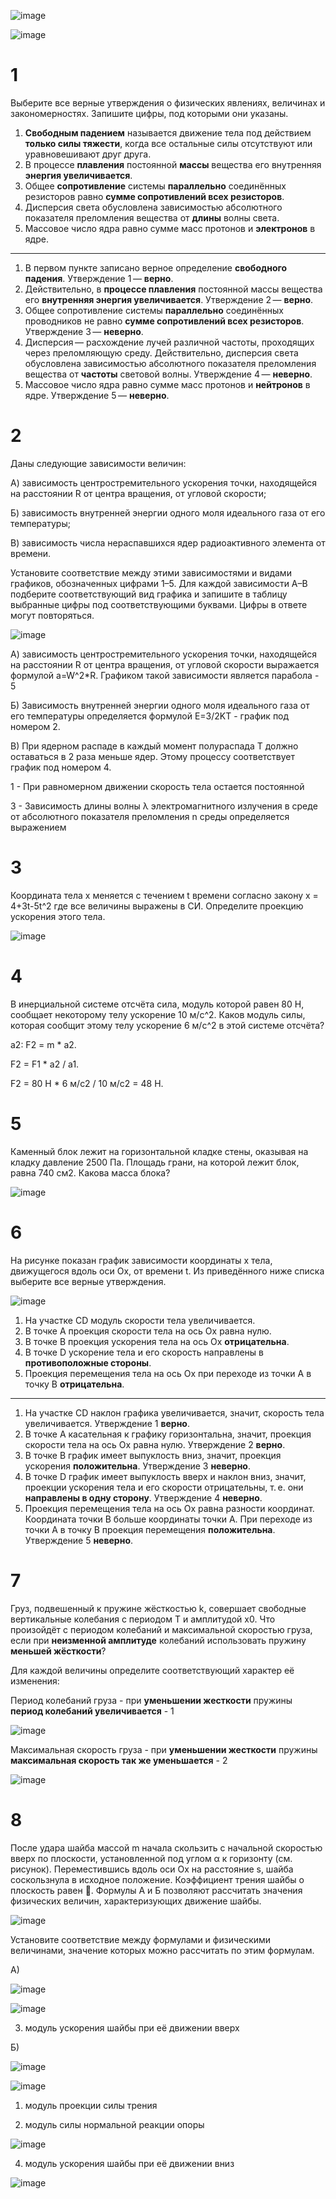 ![image](https://user-images.githubusercontent.com/70198995/161905302-98eb300f-6a45-40cd-9e53-b971ea9ef66b.png)

![image](https://user-images.githubusercontent.com/70198995/161905355-c805ec3e-3f4c-4f72-8e38-d23a7e296075.png)

# 1 
Выберите все верные утверждения о физических явлениях, величинах и закономерностях. Запишите цифры, под которыми они указаны.
1) **Свободным падением** называется движение тела под действием **только силы тяжести**, когда все остальные силы отсутствуют или уравновешивают друг друга.
2) В процессе **плавления** постоянной **массы** вещества его внутренняя **энергия увеличивается**.
3) Общее **сопротивление** системы **параллельно** соединённых резисторов равно **сумме сопротивлений всех резисторов**.
4) Дисперсия света обусловлена зависимостью абсолютного показателя преломления вещества от **длины** волны света.
5) Массовое число ядра равно сумме масс протонов и **электронов** в ядре.
-----
1) В первом пункте записано верное определение **свободного падения**. Утверждение 1 — **верно**.
2) Действительно, в **процессе плавления** постоянной массы вещества его **внутренняя энергия увеличивается**. Утверждение 2 — **верно**.
3) Общее сопротивление системы **параллельно** соединённых проводников не равно **сумме сопротивлений всех резисторов**. Утверждение 3 — **неверно**.
4) Дисперсия — расхождение лучей различной частоты, проходящих через преломляющую среду. Действительно, дисперсия света обусловлена зависимостью абсолютного показателя преломления вещества от **частоты** световой волны. Утверждение 4 — **неверно**.
5) Массовое число ядра равно сумме масс протонов и **нейтронов** в ядре. Утверждение 5 — **неверно**.

# 2
Даны следующие зависимости величин:

А)	зависимость центростремительного ускорения точки, находящейся на расстоянии R от центра вращения, от угловой  скорости;

Б)	зависимость внутренней энергии одного моля идеального газа от его температуры;

В)	зависимость числа нераспавшихся ядер радиоактивного элемента от времени.

Установите соответствие между этими зависимостями и видами графиков, обозначенных цифрами 1–5. Для каждой зависимости А–В подберите соответствующий вид графика и запишите в таблицу выбранные цифры под соответствующими буквами. Цифры в ответе могут повторяться.

![image](https://user-images.githubusercontent.com/70198995/161905516-5b689a89-030b-4da6-a666-97d98dfcc307.png)

А) зависимость центростремительного ускорения точки, находящейся на расстоянии R от центра вращения, от угловой скорости выражается формулой a=W^2*R. Графиком такой зависимости является парабола - 5

Б) Зависимость внутренней энергии одного моля идеального газа от его температуры определяется формулой E=3/2KT - график под номером 2.

B) При ядерном распаде в каждый момент полураспада T должно оставаться в 2 раза меньше ядер. Этому процессу соответствует график под номером 4.

1 - При равномерном движении скорость тела остается постоянной

3 - Зависимость длины волны λ электромагнитного излучения в среде от абсолютного показателя преломления n среды определяется выражением

# 3
Координата тела x меняется с течением t времени согласно закону  x = 4+3t-5t^2 где все величины выражены в СИ. Определите проекцию ускорения этого тела.

![image](https://user-images.githubusercontent.com/70198995/161908051-17b84083-3ae1-4e7f-baad-60221fa9d8db.png)

# 4
В инерциальной системе отсчёта сила, модуль которой равен 80 Н, сообщает некоторому телу ускорение 10 м/с^2. Каков модуль силы, которая сообщит этому телу ускорение 6 м/с^2 в этой системе отсчёта?

а2: F2 = m * a2.

F2 = F1 * a2 / а1.

F2 = 80 Н * 6 м/с2 / 10 м/с2 = 48 Н.

# 5
Каменный блок лежит на горизонтальной кладке стены, оказывая на кладку давление 2500 Па. Площадь грани, на которой лежит блок, равна 740 см2. Какова масса блока?

![image](https://user-images.githubusercontent.com/70198995/161909074-ea2b0e5e-2e78-47f0-b7ba-fbe30a3979aa.png)

# 6
На рисунке показан график зависимости координаты х тела, движущегося вдоль оси Ох, от времени t. Из приведённого ниже списка выберите все верные утверждения.

![image](https://user-images.githubusercontent.com/70198995/161909144-00025b9b-8d80-44fe-a3c0-52c5ea9f827b.png)

1) На участке CD модуль скорости тела увеличивается.
2) В точке A проекция скорости тела на ось Ox равна нулю.
3) В точке B проекция ускорения тела на ось Ox **отрицательна**.
4) В точке D ускорение тела и его скорость направлены в **противоположные стороны**.
5) Проекция перемещения тела на ось Ox при переходе из точки A в точку B **отрицательна**.
-------------
1) На участке CD наклон графика увеличивается, значит, скорость тела увеличивается. Утверждение 1 **верно**.
2) В точке A касательная к графику горизонтальна, значит, проекция скорости тела на ось Ox равна нулю. Утверждение 2 **верно**.
3) В точке B график имеет выпуклость вниз, значит, проекция ускорения **положительна**. Утверждение 3 **неверно**.
4) В точке D график имеет выпуклость вверх и наклон вниз, значит, проекции ускорения тела и его скорости отрицательны, т. е. они **направлены в одну сторону**. Утверждение 4 **неверно**.
5) Проекция перемещения тела на ось Ox равна разности координат. Координата точки B больше координаты точки A. При переходе из точки A в точку B проекция перемещения **положительна**. Утверждение 5 **неверно**.

# 7
Груз, подвешенный к пружине жёсткостью k, совершает свободные вертикальные колебания с периодом T и амплитудой x0. Что произойдёт с периодом колебаний и максимальной скоростью груза, если при **неизменной амплитуде** колебаний использовать пружину **меньшей жёсткости**?

Для каждой величины определите соответствующий характер её изменения: 

Период колебаний груза - при **уменьшении жесткости** пружины **период колебаний увеличивается** - 1

![image](https://user-images.githubusercontent.com/70198995/161910186-ae6fba88-9a76-4715-b93b-5d7257b1c99a.png)

Максимальная скорость груза - при **уменьшении жесткости** пружины **максимальная скорость так же уменьшается** - 2

![image](https://user-images.githubusercontent.com/70198995/161910084-b73331b0-6e97-48e9-af09-d913f337d46b.png)

# 8
После удара шайба массой m начала скользить с начальной скоростью   вверх по плоскости, установленной под углом α к горизонту (см. рисунок). Переместившись вдоль оси Ox на расстояние s, шайба соскользнула в исходное положение. Коэффициент трения шайбы о плоскость равен . Формулы А и Б позволяют рассчитать значения физических величин, характеризующих движение шайбы.

![image](https://user-images.githubusercontent.com/70198995/161910345-e2fd2303-21ad-47bb-ae05-606206cb2eba.png)

Установите соответствие между формулами и физическими величинами, значение которых можно рассчитать по этим формулам.

А)

![image](https://user-images.githubusercontent.com/70198995/161910413-9b161f90-f1e7-4760-9f60-fc133526c5d6.png)

![image](https://user-images.githubusercontent.com/70198995/161910777-26d64916-640b-4d5c-b645-a1a2e2d97c23.png)

3) модуль ускорения шайбы при её движении вверх

Б)

![image](https://user-images.githubusercontent.com/70198995/161910486-0233cf53-31b2-4f66-9716-bba2b6b42a94.png)

![image](https://user-images.githubusercontent.com/70198995/161910590-bf81449d-7668-49e3-874a-74cf164bc951.png)

1) модуль проекции силы трения

3) модуль силы нормальной реакции опоры

![image](https://user-images.githubusercontent.com/70198995/161910887-b33c46a1-2d05-49e7-b3c3-e2f9b7e7d043.png)

4) модуль ускорения шайбы при её движении вниз

![image](https://user-images.githubusercontent.com/70198995/161910938-3e8d6a19-f629-4745-af11-a59d5bb4caa0.png)

